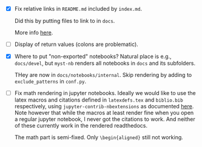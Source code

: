 
- [x] Fix relative links in `README.md` included by `index.md`.

	Did this by putting files to link to in `docs`.

	More info [here](https://myst-parser.readthedocs.io/en/v0.13.5/using/howto.html#include-a-file-from-outside-the-docs-folder-like-readme-md).
	
- [ ] Display of return values (colons are problematic).

- [x] Where to put "non-exported" notebooks?  Natural place is e.g., `docs/devel`, but `myst-nb` renders all notebooks in `docs` and its subfolders.

	THey are now in `docs/notebooks/internal`.  Skip rendering by adding to `exclude_patterns` in `conf.py`.

- [ ] Fix math rendering in jupyter notebooks.  Ideally we would like to use the latex macros and citations defined in `latexdefs.tex` and `biblio.bib` respectively, using `jupyter-contrib-nbextensions` as documented [here](https://jupyter-contrib-nbextensions.readthedocs.io/en/latest/nbextensions/latex_envs/README.html).  Note however that while the macros at least render fine when you open a regular jupyter notebook, I never got the citations to work.  And neither of these currently work in the rendered readthedocs. 

	The math part is semi-fixed.  Only `\begin{aligned}` still not working.
